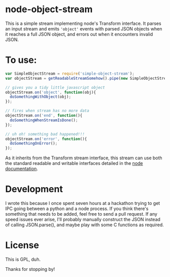 node-object-stream
==================

This is a simple stream implementing node's Transform interface. It parses an input stream and emits `'object'` events with parsed JSON objects when it reaches a full JSON object, and errors out when it encounters invalid JSON.

# To use:

```javascript
var SimpleObjectStream = require('simple-object-stream');
var objectStream = getReadableStreamSomehow().pipe(new SimpleObjectStream);

// gives you a tidy little javascript object
objectStream.on('object', function(obj){
  doSomethingWithObject(obj);
});

// fires when stream has no more data
objectStream.on('end', function(){
  doSomethingWhenStreamIsDone();
});

// uh oh! something bad happened!!!
objectStream.on('error', function(){
  doSomethingOnError();
});

```

As it inherits from the Transform stream interface, this stream can use both the standard readable and writable interfaces detailed in the [node documentation](https://nodejs.org/api/stream.html).

# Development

I wrote this because I once spent seven hours at a hackathon trying to get IPC going between a python and a node process. If you think there's something that needs to be added, feel free to send a pull request. If any speed issues ever arise, I'll probably manually construct the JSON instead of calling JSON.parse(), and maybe play with some C functions as required.

# License

This is GPL, duh.

Thanks for stopping by!
